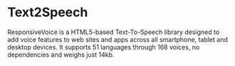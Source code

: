 # Text2Speech
ResponsiveVoice is a HTML5-based Text-To-Speech library designed to add voice features to web sites and apps across all smartphone, tablet and desktop devices. It supports 51 languages through 168 voices, no dependencies and weighs just 14kb.
